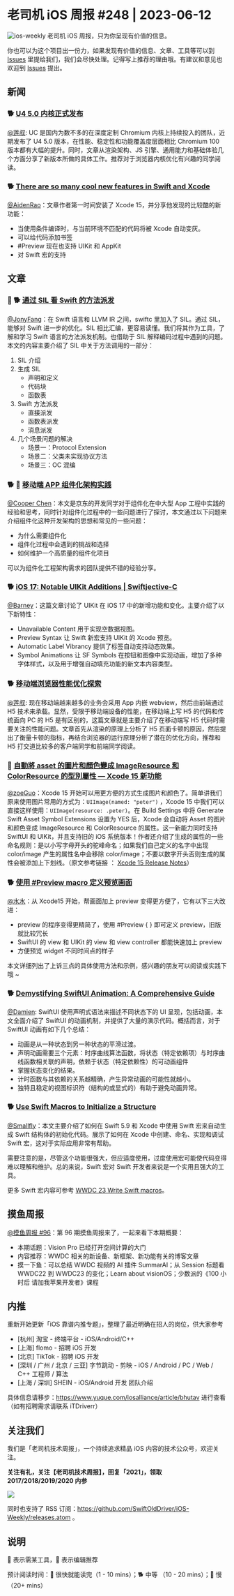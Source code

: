 # 老司机 iOS 周报 #248 | 2023-06-12

![ios-weekly](https://github.com/SwiftOldDriver/iOS-Weekly/blob/master/assets/weekly-header/248.jpg?raw=true)
老司机 iOS 周报，只为你呈现有价值的信息。

你也可以为这个项目出一份力，如果发现有价值的信息、文章、工具等可以到 [Issues](https://github.com/SwiftOldDriver/iOS-Weekly/issues) 里提给我们，我们会尽快处理。记得写上推荐的理由哦。有建议和意见也欢迎到 [Issues](https://github.com/SwiftOldDriver/iOS-Weekly/issues) 提出。

## 新闻

### 🐕 [U4 5.0 内核正式发布](https://mp.weixin.qq.com/s/Yv5GO2FjXg6CPMf3tRsjDQ)

[@莲叔](https://github.com/aaaron7): UC 是国内为数不多的在深度定制 Chromium 内核上持续投入的团队，近期发布了 U4 5.0 版本，在性能、稳定性和功能覆盖度层面相比 Chromium 100 版本都有大幅的提升。同时，文章从渲染架构、JS 引擎、通用能力和基础体验几个方面分享了新版本所做的具体工作。推荐对于浏览器内核优化有兴趣的同学阅读。

### 🐕 [There are so many cool new features in Swift and Xcode](https://www.swiftwithvincent.com/newsletter/there-are-so-many-cool-new-features-in-swift-and-xcode)

[@AidenRao](https://weibo.com/AidenRao)：文章作者第一时间安装了 Xcode 15，并分享他发现的比较酷的新功能：
- 当使用条件编译时，与当前环境不匹配的代码将被 Xcode 自动变灰。
- 可以给代码添加书签
- #Preview 现在也支持 UIKit 和 AppKit
- 对 Swift 宏的支持

## 文章

### 🌟 🐕 [通过 SIL 看 Swift 的方法派发](https://mp.weixin.qq.com/s/m8C_ShtAtLcgjQv9GRVObQ)

[@JonyFang](https://github.com/JonyFang)：在 Swift 语言和 LLVM IR 之间，swiftc 里加入了 SIL。通过 SIL，能够对 Swift 进一步的优化。SIL 相比汇编，更容易读懂。我们将其作为工具，了解和学习 Swift 语言的方法派发机制。也借助于 SIL 解释编码过程中遇到的问题。本文的内容主要介绍了 SIL 中关于方法调用的一部分：

1. SIL 介绍
2. 生成 SIL
	- 声明和定义
	- 代码块
	- 函数表
3. Swift 方法派发
	- 直接派发
	- 函数表派发
	- 消息派发
4. 几个场景问题的解决
	- 场景一：Protocol Extension
	- 场景二：父类未实现协议方法
	- 场景三：OC 混编

### 🐕 🌟 [移动端 APP 组件化架构实践](https://juejin.cn/post/7240333779222167608)

[@Cooper Chen](https://github.com/cjlcooper)：本文是京东的开发同学对于组件化在中大型 App 工程中实践的经验和思考，同时针对组件化过程中的一些问题进行了探讨，本文通过以下问题来介绍组件化这种开发架构的思想和常见的一些问题：
- 为什么需要组件化
- 组件化过程中会遇到的挑战和选择
- 如何维护一个高质量的组件化项目

可以为组件化工程架构需求的团队提供不错的经验分享。


### 🐕 [iOS 17: Notable UIKit Additions | Swiftjective-C](https://www.swiftjectivec.com/ios-17-notable-uikit-additions/)

[@Barney](https://github.com/BarneyZhaoooo)：这篇文章讨论了 UIKit 在 iOS 17 中的新增功能和变化。主要介绍了以下新特性：

- Unavailable Content 用于实现空数据视图。
- Preview Syntax 让 Swift 新宏支持 UIKit 的 Xcode 预览。
- Automatic Label Vibrancy 提供了标签自动支持动态效果。
- Symbol Animations 让 SF Symbols 在按钮和图像中实现动画，增加了多种字体样式，以及用于增强自动填充功能的新文本内容类型。

### 🐕 [移动端浏览器性能优化探索](https://mp.weixin.qq.com/s/SKO3vZXTTYE2pRCFaT5H3A)

[@莲叔](https://github.com/aaaron7): 现在移动端越来越多的业务会采用 App 内嵌 webview，然后由前端通过 H5 技术来承载。显然，受限于移动端设备的性能，在移动端上写 H5 的代码和传统面向 PC 的 H5 是有区别的，这篇文章就是主要介绍了在移动端写 H5 代码时需要关注的性能问题。文章首先从渲染的原理上分析了 H5 页面卡顿的原因，然后提出了衡量卡顿的指标，再结合浏览器的运行原理分析了潜在的优化方向，推荐和 H5 打交道比较多的客户端同学和前端同学阅读。

### 🐎  [自動將 asset 的圖片和顏色變成 ImageResource 和 ColorResource 的型別屬性 — Xcode 15 新功能](https://medium.com/%E5%BD%BC%E5%BE%97%E6%BD%98%E7%9A%84-swift-ios-app-%E9%96%8B%E7%99%BC%E5%95%8F%E9%A1%8C%E8%A7%A3%E7%AD%94%E9%9B%86/%E8%87%AA%E5%8B%95%E5%B0%87-asset-%E7%9A%84%E5%9C%96%E7%89%87%E5%92%8C%E9%A1%8F%E8%89%B2%E8%AE%8A%E6%88%90-imageresource-%E5%92%8C-colorresource-%E7%9A%84%E5%9E%8B%E5%88%A5%E5%B1%AC%E6%80%A7-xcode-15-%E6%96%B0%E5%8A%9F%E8%83%BD-3e321213a453)

[@zoeGuo](https://github.com/zoeGuo)：Xcode 15 开始可以用更方便的方式生成图片和颜色了。简单讲我们原来使用图片常用的方式为：``` UIImage(named: "peter") ``` ，Xcode 15 中我们可以直接这样使用：``` UIImage(resource: .peter) ```。在 Build Settings 中将 Generate Swift Asset Symbol Extensions 设置为 YES 后，Xcode 会自动将 Asset 的图片和颜色变成 ImageResource 和 ColorResource 的属性。这一新能力同时支持 SwiftUI 和 UIKit，并且支持旧的 iOS 系统版本！作者还介绍了生成的属性的一些命名规则：是以小写字母开头的驼峰命名；如果我们自己定义的名字中出现 color/image 产生的属性名中会移除 color/image；不要以数字开头否则生成的属性会被添加上下划线。（原文参考链接 ： [Xcode 15 Release Notes](https://developer.apple.com/documentation/xcode-release-notes/xcode-15-release-notes)）

### 🐕 [使用 #Preview macro 定义预览画面](https://medium.com/%E5%BD%BC%E5%BE%97%E6%BD%98%E7%9A%84-swift-ios-app-%E9%96%8B%E7%99%BC%E5%95%8F%E9%A1%8C%E8%A7%A3%E7%AD%94%E9%9B%86/%E4%BD%BF%E7%94%A8-preview-macro-%E5%AE%9A%E7%BE%A9%E9%A0%90%E8%A6%BD%E7%95%AB%E9%9D%A2-ios-17-%E6%96%B0%E5%8A%9F%E8%83%BD-bc850b2c11fc)

[@水水](https://www.xuyanlan.com/)：从 Xcode15 开始，帮画面加上 preview 变得更方便了，它有以下三大改进：
- preview 的程序变得更精简了，使用 #Preview { } 即可定义 preview，旧版就比较冗长
- SwiftUI 的 view 和 UIKit 的 view 和 view controller 都能快速加上 preview
- 方便预览 widget 不同时间点的样子

本文详细列出了上诉三点的具体使用方法和示例，感兴趣的朋友可以阅读或实践下哦 ~

### 🐕 [Demystifying SwiftUI Animation: A Comprehensive Guide](https://betterprogramming.pub/swiftui-animation-mechanism-a1adf2b9b417)

[@Damien](https://github.com/ZengyiMa): SwiftUI 使用声明式语法来描述不同状态下的 UI 呈现，包括动画，本文全面介绍了 SwiftUI 的动画机制，并提供了大量的演示代码。概括而言，对于 SwiftUI 动画有如下几个总结：

* 动画是从一种状态到另一种状态的平滑过渡。
* 声明动画需要三个元素：时序曲线算法函数，将状态（特定依赖项）与时序曲线函数相关联的声明，依赖于状态（特定依赖性）的可动画组件
* 掌握状态变化的结果。
* 计时函数与其依赖的关系越精确，产生异常动画的可能性就越小。
* 独特且稳定的视图标识符（结构的或显式的）有助于避免动画异常。

### 🐕 [Use Swift Macros to Initialize a Structure](https://betterprogramming.pub/use-swift-macros-to-initialize-a-structure-516728c5fb49)

[@Smallfly](https://github.com/iostalks)：本文主要介绍了如何在 Swift 5.9 和 Xcode 中使用 Swift 宏来自动生成 Swift 结构体的初始化代码。展示了如何在 Xcode 中创建、命名、实现和调试 Swift 宏，这对于实际应用非常有帮助。

需要注意的是，尽管这个功能很强大，但应适度使用，过度使用宏可能使代码变得难以理解和维护。总的来说，Swift 宏对 Swift 开发者来说是一个实用且强大的工具。

更多 Swift 宏内容可参考 [WWDC 23 Write Swift macros](https://developer.apple.com/videos/play/wwdc2023/10166/)。

## 摸鱼周报

[@摸鱼周报 #96](https://mp.weixin.qq.com/s/BM3SucfO9yhQChIPbnuwrA)：第 96 期摸鱼周报来了，一起来看下本期概要：

* 本期话题：Vision Pro 已经打开空间计算的大门
* 内容推荐：WWDC 相关的新设备、新框架、新功能有关的博客文章
* 摸一下鱼：可以总结 WWDC 视频的 AI 插件 SummarAI；从 Session 标题看 WWDC22 到 WWDC23 的变化；Learn about visionOS；少数派的《100 小时后 请加我苹果开发者》课程

## 内推

重新开始更新「iOS 靠谱内推专题」，整理了最近明确在招人的岗位，供大家参考

- [杭州] 淘宝 - 终端平台 - iOS/Android/C++
- [上海] flomo - 招聘 iOS 开发
- [北京] TikTok - 招聘 iOS 开发
- [深圳 / 广州 / 北京 / 三亚] 字节跳动 - 剪映 - iOS / Android / PC / Web / C++ 工程师 / 算法
- [上海 / 深圳] SHEIN - iOS/Android 开发 团队介绍

具体信息请移步：https://www.yuque.com/iosalliance/article/bhutav 进行查看（如有招聘需求请联系 iTDriverr）

## 关注我们

我们是「老司机技术周报」，一个持续追求精品 iOS 内容的技术公众号，欢迎关注。

**关注有礼，关注【老司机技术周报】，回复「2021」，领取 2017/2018/2019/2020 内参**

![](https://github.com/SwiftOldDriver/iOS-Weekly/blob/master/assets/qrcode_for_wechat.jpg?raw=true)

同时也支持了 RSS 订阅：https://github.com/SwiftOldDriver/iOS-Weekly/releases.atom 。

## 说明

🚧 表示需某工具，🌟 表示编辑推荐

预计阅读时间：🐎 很快就能读完（1 - 10 mins）；🐕 中等 （10 - 20 mins）；🐢 慢（20+ mins）
